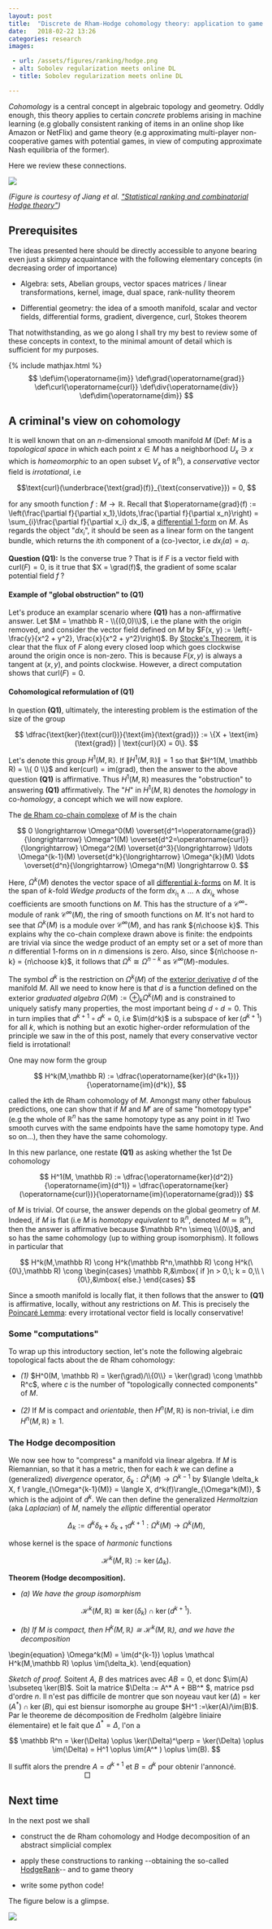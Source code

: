 ```yaml
---
layout: post
title:  "Discrete de Rham-Hodge cohomology theory: application to game theory and statistical ranking (Part I)"
date:   2018-02-22 13:26
categories: research
images:

 - url: /assets/figures/ranking/hodge.png
 - alt: Sobolev regularization meets online DL
 - title: Sobolev regularization meets online DL

---
```


*Cohomology* is a central concept in algebraic topology and geometry. Oddly enough, this theory applies to certain *concrete* problems arising in machine learning (e.g globally consistent ranking of items in an online shop like Amazon or NetFlix) and game theory (e.g approximating multi-player non-cooperative games with potential games, in view of computing approximate Nash equilibria of the former).

Here we review these connections.

<img src="/assets/figures/ranking/hodge.png"/>

*(Figure is courtesy of Jiang et al. ["Statistical ranking and combinatorial Hodge theory"][6])*

## Prerequisites
The ideas presented here should be directly accessible to anyone bearing even just a
skimpy acquaintance with the following elementary concepts (in decreasing order of importance)

- Algebra: sets, Abelian groups, vector spaces matrices / linear transformations, kernel, image, dual space, rank-nullity theorem

- Differential geometry: the idea of a smooth manifold, scalar and vector fields, differential forms, gradient, divergence, curl, Stokes theorem

That notwithstanding, as we go along I shall try my best to review some of these concepts in context, to the minimal amount of detail which is sufficient for my purposes.

{% include mathjax.html %}
$$
\def\im{\operatorname{im}}
\def\grad{\operatorname{grad}}
\def\curl{\operatorname{curl}}
\def\div{\operatorname{div}}
\def\dim{\operatorname{dim}}
$$

## A criminal's view on cohomology
It is well known that on an $n$-dimensional smooth manifold $M$ (Def: $M$ is a *topological space* in which each point $x \in M$ has a neighborhood $U_x \ni x$ which is *homeomorphic* to an open subset $V_x$ of $\mathbb R^n$), a *conservative* vector field is *irrotational*, i.e 

$$\text{curl}(\underbrace{\text{grad}(f)}_{\text{conservative}}) = 0,
$$

for any smooth function $f: M \rightarrow \mathbb R$. Recall that $\operatorname{grad}(f) := \left(\frac{\partial f}{\partial x_1},\ldots,\frac{\partial f}{\partial x_n}\right) = \sum_{i}\frac{\partial f}{\partial x_i} dx_i$, a [differential $1$-form][4] on $M$. As regards the object "$dx_i$", it should be seen as a linear form on the tangent bundle, which returns the $i$th component of a (co-)vector, i.e $dx_i(a) = a_i$.


**Question (Q1):** Is the converse true ? That is if $F$ is a vector field with $\text{curl}(F) = 0$, is it true that $X = \grad(f)$, the gradient of some scalar potential field $f$ ?

#### Example of "global obstruction" to (Q1)
Let's produce an examplar scenario where **(Q1)** has a non-affirmative answer. Let $M = \mathbb R - \\{(0,0)\\}$, i.e the plane with the origin removed, and consider the vector field defined on $M$ by $F(x, y) := \left(-\frac{y}{x^2 + y^2}, \frac{x}{x^2 + y^2}\right)$. By [Stocke's Theorem][3], it is clear that the flux of $F$ along every closed loop which goes clockwise around the origin once is non-zero. This is because $F(x, y)$ is always a tangent at $(x, y)$, and points clockwise. However, a direct computation shows that $\text{curl}(F) = 0$.


#### Cohomological reformulation of (Q1)
In question **(Q1)**, ultimately, the interesting problem is the estimation of the size of the  group

$$
 \dfrac{\text{ker}(\text{curl})}{\text{im}(\text{grad})} := \{X + \text{im}(\text{grad}) | \text{curl}(X) = 0\}.
$$

Let's denote this  group $H^1(M, \mathbb R)$.
If $\|H^1(M, \mathbb R)\| = 1$ so that $H^1(M, \mathbb R) = \\{ 0 \\}$ and $\text{ker}(\text{curl}) = \text{im}(\text{grad})$, then the answer to the above question **(Q1)** is affirmative. Thus $H^1(M, \mathbb R)$  measures the "obstruction" to answering **(Q1)** affirmatively. The "$H$" in $H^1(M, \mathbb R)$ denotes the *homology* in co-*homology*, a concept which we will now explore.


The [de Rham co-chain complexe][1] of $M$ is the chain

$$
0 \longrightarrow \Omega^0(M) \overset{d^1=\operatorname{grad}}{\longrightarrow} \Omega^1(M) \overset{d^2=\operatorname{curl}}{\longrightarrow} \Omega^2(M) \overset{d^3}{\longrightarrow} \ldots \Omega^{k-1}(M) \overset{d^k}{\longrightarrow} \Omega^{k}(M) \ldots \overset{d^n}{\longrightarrow} \Omega^n(M) \longrightarrow 0.
$$

Here, $\Omega^k(M)$ denotes the vector space of all [differential $k$-forms][4] on $M$. It is the span of $k$-fold *Wedge products* of the form $dx_{i_1} \wedge \ldots \wedge dx_{i_k}$ whose coefficients are smooth functions on $M$. This has the structure of a $\mathcal C^\infty$-module of rank $\mathcal C^\infty(M)$, the ring of smooth functions on $M$. It's not hard to see that  $\Omega^k(M)$ is a module over $\mathcal C^\infty(M)$, and has rank ${n\choose k}$. This explains why the co-chain complexe drawn above is finite: the endpoints are trivial via since the wedge product of an empty set or a set of more than $n$ differential $1$-forms on in $n$ dimensions is zero. Also, since ${n\choose n-k} = {n\choose k}$, it follows that $\Omega^k \cong \Omega^{n-k}$ as $\mathcal C^\infty(M)$-modules.

The symbol $d^k$ is the restriction on $\Omega^k(M)$ of the [exterior derivative][5] $d$ of the manifold $M$. All we need to know here is that $d$ is a function defined on the exterior *graduated algebra* $\Omega(M) := \oplus_k \Omega^k(M)$ and is constrained to uniquely satisfy many properties, the most important being $d \circ d = 0$.
This in turn implies that $d^{k+1} \circ d^k = 0$, i.e $\im(d^k)$ is a subspace of $\ker(d^{k+1})$ for all $k$, which is nothing but an exotic higher-order reformulation of the principle we saw in the of this post, namely that every conservative vector field is irrotational!

One may now form the group

$$
H^k(M,\mathbb R) := \dfrac{\operatorname{ker}(d^{k+1})}{\operatorname{im}(d^k)},
$$

called the $k$th de Rham cohomology of $M$. Amongst many other fabulous predictions, one can show that if $M$ and $M'$ are of same "homotopy type" (e.g the whole of $\mathbb R^n$ has the same homotopy type as any point in it! Two smooth curves with the same endpoints have the same homotopy type. And so on...), then they have the same cohomology.

In this new parlance, one restate **(Q1)** as asking whether the 1st De cohomology

$$
H^1(M, \mathbb R) := \dfrac{\operatorname{ker}(d^2)}{\operatorname{im}(d^1)} = \dfrac{\operatorname{ker}(\operatorname{curl})}{\operatorname{im}(\operatorname{grad})}
$$

of $M$ is trivial. Of course, the answer depends on the global geometry of $M$. Indeed, if $M$ is flat (i.e $M$ is *homotopy equivalent* to $\mathbb R^n$, denoted $M \simeq \mathbb R^n$), then the answer is affirmative because $\mathbb R^n \simeq \\{0\\}$, and so has the same cohomology (up to withing group isomorphism). It follows in particular that

$$
H^k(M,\mathbb R) \cong H^k(\mathbb R^n,\mathbb R) \cong H^k(\{0\},\mathbb R) \cong
\begin{cases}
\mathbb R,&\mbox{ if }n > 0,\; k = 0,\\ \{0\},&\mbox{ else.}
\end{cases}
$$

Since a smooth manifold is locally flat, it then follows that the answer to **(Q1)** is affirmative, locally, without any restrictions on $M$. This is precisely the [Poincaré Lemma][2]: every irrotational vector field is locally conservative! <!-- For example, $H^1(\mathbb R^2) = 0$ while $H^1(\mathbb R^2-\{(0,0)\}) \cong \mathbb R$, since the vector field $(x, y) \mapsto \left(-\frac{y}{x^2+y^2},\frac{x}{x^2  + y^2}\right)$ defined on the punctured plane $\mathbb R^2-\{(0,0)\}$ is non-conservative (use Stockes theorem) and irrotational (direct computation). -->
  

### Some "computations"
To wrap up this introductory section, let's note the following algebraic topological facts about the de Rham cohomology:

- *(1)* $H^0(M, \mathbb R) = \ker(\grad)/\\{0\\} = \ker(\grad) \cong \mathbb R^c$, where $c$ is the number of "topologically connected components" of $M$.

<!-- - *(2)* $\operatorname{dim} H^k(M, \mathbb R) = \;"\text{number of order-}$k$ \text{ topological connected components }M$" -->

- *(2)* If $M$ is compact and *orientable*, then $H^n(M, \mathbb R)$ is non-trivial, i.e $\dim H^n(M, \mathbb R) \ge 1$.

### The Hodge decomposition
We now see how to "compress" a manifold via linear algebra.
If $M$ is Riemannian, so that it has a metric, then for each $k$ we can define a (generalized) *divergence* operator, $\delta_k: \Omega^k(M) \rightarrow \Omega^{k-1}$ by
$\langle \delta_k X, f \rangle_{\Omega^{k-1}(M)} = \langle X, d^k(f)\rangle_{\Omega^k(M)},
$
which is the adjoint of $d^k$. We can then define the generalized *Hermoltzian* (aka *Laplacian*) of $M$, namely the *elliptic* differential operator

$$
\Delta_k := d^k \delta_k + \delta_{k+1}d^{k+1} : \Omega^k(M) \rightarrow \Omega^k(M),
$$

whose kernel is the space of *harmonic* functions

$$
\mathcal H^k(M,\mathbb R) := \operatorname{ker}(\Delta_k).
$$


**Theorem (Hodge decomposition).**

- *(a) We have the group isomorphism*

$$
\mathcal H^k(M,\mathbb R) \cong \ker(\delta_k) \cap \ker(d^{k + 1}).
$$

- *(b) If  $M$ is compact, then $H^k(M,\mathbb R) \cong \mathcal H^k(M,\mathbb R)$, and we have the  decomposition*

\begin{equation}
\Omega^k(M) = \im(d^{k-1}) \oplus \mathcal H^k(M,\mathbb R) \oplus \im(\delta_k).
\end{equation}

*Sketch of proof.* Soitent $A$, $B$ des matrices avec $AB = 0$, et donc $\im(A) \subseteq \ker(B)$.  Soit la matrice $\Delta := A^* A + BB^* $, matrice psd d'ordre $n$. Il n'est pas difficile de montrer que son noyeau vaut $\ker(\Delta) = \ker(A^* ) \cap \ker(B)$, qui est biensur isomorphe au groupe  $H^1 :=\ker(A)/\im(B)$. Par le theoreme de décomposition de Fredholm (algèbre liniaire élementaire) et le fait que $\Delta^* = \Delta$, l'on a

$$
\mathbb R^n = \ker(\Delta) \oplus \ker(\Delta)^\perp = \ker(\Delta) \oplus \im(\Delta) = H^1 \oplus \im(A^* ) \oplus \im(B).
$$

Il suffit alors the prendre $A = d^{k+1}$ et $B = d^k$ pour obtenir l'annoncé. $\quad\quad\quad\quad\quad\quad\quad\quad\quad\Box$

## Next time
In the next post we shall

- construct the de Rham cohomology and Hodge decomposition of an abstract simplicial complex

- apply these constructions to ranking --obtaining the so-called [HodgeRank][6]-- and to game theory

- write some python code!

The figure below is a glimpse.

<img src="/assets/figures/ranking/committee.png"/>


  [1]: https://en.wikipedia.org/wiki/De_Rham_cohomology
  [2]: https://en.wikipedia.org/wiki/Closed_and_exact_differential_forms#Poincaré_lemma
  [3]: https://en.wikipedia.org/wiki/Stokes%27_theorem
  [4]: https://fr.wikipedia.org/wiki/Forme_diff%C3%A9rentielle
  [5]: https://fr.wikipedia.org/wiki/Forme_diff%C3%A9rentielle#Dérivée_extérieure
  [6]: https://link.springer.com/article/10.1007/s10107-010-0419-x
